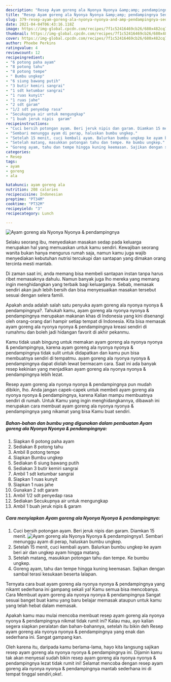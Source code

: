 ```yaml
---
description: "Resep Ayam goreng ala Nyonya Nyonya &amp;amp; pendampingnya Sederhana dan Mudah Dibuat"
title: "Resep Ayam goreng ala Nyonya Nyonya &amp;amp; pendampingnya Sederhana dan Mudah Dibuat"
slug: 379-resep-ayam-goreng-ala-nyonya-nyonya-and-amp-pendampingnya-sederhana-dan-mudah-dibuat
date: 2021-04-04T06:43:16.118Z
image: https://img-global.cpcdn.com/recipes/7f1c52416469cb26/680x482cq70/ayam-goreng-ala-nyonya-nyonya-pendampingnya-foto-resep-utama.jpg
thumbnail: https://img-global.cpcdn.com/recipes/7f1c52416469cb26/680x482cq70/ayam-goreng-ala-nyonya-nyonya-pendampingnya-foto-resep-utama.jpg
cover: https://img-global.cpcdn.com/recipes/7f1c52416469cb26/680x482cq70/ayam-goreng-ala-nyonya-nyonya-pendampingnya-foto-resep-utama.jpg
author: Phoebe Perkins
ratingvalue: 4
reviewcount: 12
recipeingredient:
- "6 potong paha ayam"
- "8 potong tahu"
- "8 potong tempe"
- " Bumbu ungkep"
- "6 siung bawang putih"
- "3 butir kemiri sangrai"
- "1 sdt ketumbar sangrai"
- "1 ruas kunyit"
- "1 ruas jahe"
- "2 sdt garam"
- "1/2 sdt penyedap rasa"
- "Secukupnya air untuk mengungkap"
- "1 buah jeruk nipis  garam"
recipeinstructions:
- "Cuci bersih potongan ayam. Beri jeruk nipis dan garam. Diamkan 15 menit."
- "Sembari menunggu ayam di perap, haluskan bumbu ungkep."
- "Setelah 15 menit, cuci kembali ayam. Balurkan bumbu ungkep ke ayam beri air dan ungkep ayam hingga matang."
- "Setelah matang, masukkan potongan tahu dan tempe. Ke bumbu ungkep."
- "Goreng ayam, tahu dan tempe hingga kuning keemasan. Sajikan dengan sambal terasi kesukaan beserta lalapan."
categories:
- Resep
tags:
- ayam
- goreng
- ala

katakunci: ayam goreng ala 
nutrition: 208 calories
recipecuisine: Indonesian
preptime: "PT34M"
cooktime: "PT32M"
recipeyield: "3"
recipecategory: Lunch

---
```



![Ayam goreng ala Nyonya Nyonya &amp; pendampingnya](https://img-global.cpcdn.com/recipes/7f1c52416469cb26/680x482cq70/ayam-goreng-ala-nyonya-nyonya-pendampingnya-foto-resep-utama.jpg)

Selaku seorang ibu, menyediakan masakan sedap pada keluarga merupakan hal yang memuaskan untuk kamu sendiri. Kewajiban seorang  wanita bukan hanya mengurus rumah saja, namun kamu juga wajib menyediakan kebutuhan nutrisi tercukupi dan santapan yang dimakan orang tercinta mesti mantab.

Di zaman  saat ini, anda memang bisa membeli santapan instan tanpa harus ribet memasaknya dahulu. Namun banyak juga lho mereka yang memang ingin menghidangkan yang terbaik bagi keluarganya. Sebab, memasak sendiri akan jauh lebih bersih dan bisa menyesuaikan masakan tersebut sesuai dengan selera famili. 



Apakah anda adalah salah satu penyuka ayam goreng ala nyonya nyonya &amp; pendampingnya?. Tahukah kamu, ayam goreng ala nyonya nyonya &amp; pendampingnya merupakan makanan khas di Indonesia yang kini disenangi oleh orang-orang dari hampir setiap tempat di Indonesia. Kita bisa memasak ayam goreng ala nyonya nyonya &amp; pendampingnya kreasi sendiri di rumahmu dan boleh jadi hidangan favorit di akhir pekanmu.

Kamu tidak usah bingung untuk memakan ayam goreng ala nyonya nyonya &amp; pendampingnya, karena ayam goreng ala nyonya nyonya &amp; pendampingnya tidak sulit untuk didapatkan dan kamu pun bisa membuatnya sendiri di tempatmu. ayam goreng ala nyonya nyonya &amp; pendampingnya dapat diolah lewat bermacam cara. Saat ini ada banyak resep kekinian yang menjadikan ayam goreng ala nyonya nyonya &amp; pendampingnya lebih lezat.

Resep ayam goreng ala nyonya nyonya &amp; pendampingnya pun mudah dibikin, lho. Anda jangan capek-capek untuk membeli ayam goreng ala nyonya nyonya &amp; pendampingnya, karena Kalian mampu membuatnya sendiri di rumah. Untuk Kamu yang ingin menghidangkannya, dibawah ini merupakan cara membuat ayam goreng ala nyonya nyonya &amp; pendampingnya yang nikamat yang bisa Kamu buat sendiri.

<!--inarticleads1-->

##### Bahan-bahan dan bumbu yang digunakan dalam pembuatan Ayam goreng ala Nyonya Nyonya &amp; pendampingnya:

1. Siapkan 6 potong paha ayam
1. Sediakan 8 potong tahu
1. Ambil 8 potong tempe
1. Siapkan  Bumbu ungkep
1. Sediakan 6 siung bawang putih
1. Sediakan 3 butir kemiri sangrai
1. Ambil 1 sdt ketumbar sangrai
1. Siapkan 1 ruas kunyit
1. Siapkan 1 ruas jahe
1. Gunakan 2 sdt garam
1. Ambil 1/2 sdt penyedap rasa
1. Sediakan Secukupnya air untuk mengungkap
1. Ambil 1 buah jeruk nipis &amp; garam




<!--inarticleads2-->

##### Cara menyiapkan Ayam goreng ala Nyonya Nyonya &amp; pendampingnya:

1. Cuci bersih potongan ayam. Beri jeruk nipis dan garam. Diamkan 15 menit.
<img src="https://img-global.cpcdn.com/steps/34ebf9ecbb95d5ea/160x128cq70/ayam-goreng-ala-nyonya-nyonya-pendampingnya-langkah-memasak-1-foto.jpg" alt="Ayam goreng ala Nyonya Nyonya &amp; pendampingnya">1. Sembari menunggu ayam di perap, haluskan bumbu ungkep.
1. Setelah 15 menit, cuci kembali ayam. Balurkan bumbu ungkep ke ayam beri air dan ungkep ayam hingga matang.
1. Setelah matang, masukkan potongan tahu dan tempe. Ke bumbu ungkep.
1. Goreng ayam, tahu dan tempe hingga kuning keemasan. Sajikan dengan sambal terasi kesukaan beserta lalapan.




Ternyata cara buat ayam goreng ala nyonya nyonya &amp; pendampingnya yang nikamt sederhana ini gampang sekali ya! Kamu semua bisa mencobanya. Cara Membuat ayam goreng ala nyonya nyonya &amp; pendampingnya Sangat sesuai banget buat kamu yang baru belajar memasak ataupun untuk kamu yang telah hebat dalam memasak.

Apakah kamu mau mulai mencoba membuat resep ayam goreng ala nyonya nyonya &amp; pendampingnya nikmat tidak rumit ini? Kalau mau, ayo kalian segera siapkan peralatan dan bahan-bahannya, setelah itu bikin deh Resep ayam goreng ala nyonya nyonya &amp; pendampingnya yang enak dan sederhana ini. Sangat gampang kan. 

Oleh karena itu, daripada kamu berlama-lama, hayo kita langsung sajikan resep ayam goreng ala nyonya nyonya &amp; pendampingnya ini. Dijamin kamu tak akan menyesal sudah bikin resep ayam goreng ala nyonya nyonya &amp; pendampingnya lezat tidak rumit ini! Selamat mencoba dengan resep ayam goreng ala nyonya nyonya &amp; pendampingnya mantab sederhana ini di tempat tinggal sendiri,oke!.


